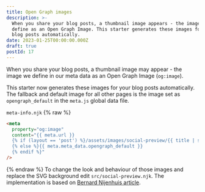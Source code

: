 ```yaml
---
title: Open Graph images
description: >-
  When you share your blog posts, a thumbnail image appears - the image we
  define as an Open Graph Image. This starter generates these images for your
  blog posts automatically.
date: 2023-01-25T00:00:00.000Z
draft: true
postId: 17
---
```


When you share your blog posts, a thumbnail image may appear - the image we define in our meta data as an Open Graph Image (`og:image`).

This starter now generates these images for your blog posts automatically.
The fallback and default image for all other pages is the image set as `opengraph_default` in the `meta.js` global data file.

`meta-info.njk`
{% raw %}

```html
<meta
  property="og:image"
  content="{{ meta.url }}
  {% if (layout == 'post') %}/assets/images/social-preview/{{ title | slugify }}-preview.jpeg
  {% else %}{{ meta.meta_data.opengraph_default }}
  {% endif %}"
/>
```

{% endraw %}
To change the look and behaviour of those images and replace the SVG background edit `src/social-preview.njk`. The implementation is based on [Bernard Nijenhuis article](https://bnijenhuis.nl/notes/automatically-generate-open-graph-images-in-eleventy/).
